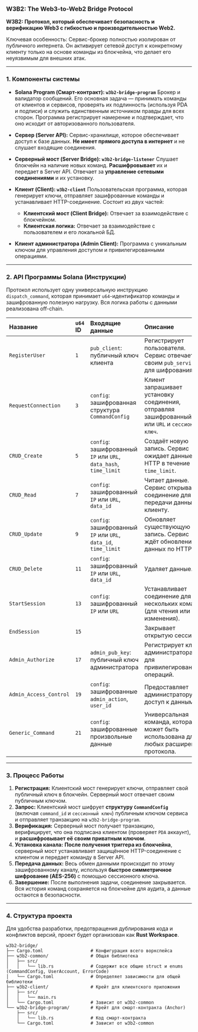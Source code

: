 ### **W3B2: The Web3-to-Web2 Bridge Protocol**

**W3B2: Протокол, который обеспечивает безопасность и верификацию Web3 с гибкостью и производительностью Web2.**

Ключевая особенность: Сервис-брокер полностью изолирован от публичного интернета. Он активирует сетевой доступ к конкретному клиенту только на основе команды из блокчейна, что делает его неуязвимым для внешних атак.

-----

### 1\. Компоненты системы

  * **Solana Program (Смарт-контракт): `w3b2-bridge-program`**
    Брокер и валидатор сообщений. Его основная задача — принимать команды от клиентов и сервисов, проверять их подлинность (используя PDA и подписи) и служить единственным источником правды для всех сторон. Программа регистрирует намерение и подтверждает, что оно исходит от авторизованного пользователя.

  * **Сервер (Server API):**
    Сервис-хранилище, которое обеспечивает доступ к базе данных. **Не имеет прямого доступа в интернет** и не слушает входящие соединения.

  * **Серверный мост (Server Bridge): `w3b2-bridge-listener`**
    Слушает блокчейн на наличие новых команд. **Расшифровывает** их и передает в Server API. Отвечает за **управление сетевыми соединениями** и их установку.

  * **Клиент (Client): `w3b2-client`**
    Пользовательская программа, которая генерирует ключи, отправляет зашифрованные команды и устанавливает HTTP-соединение. Состоит из двух частей:

      * **Клиентский мост (Client Bridge):** Отвечает за взаимодействие с блокчейном.
      * **Клиентская логика:** Отвечает за взаимодействие с пользователем и его локальной БД.

  * **Клиент администратора (Admin Client):**
    Программа с уникальным ключом для управления доступом и привилегированными операциями.

-----

### 2\. API Программы Solana (Инструкции)

Протокол использует одну универсальную инструкцию `dispatch_command`, которая принимает `u64`-идентификатор команды и зашифрованную полезную нагрузку. Вся логика работы с данными реализована off-chain.

| Название               | `u64` ID | Входящие данные                                                   | Описание                                                                                             |
| :--------------------- | :------- | :---------------------------------------------------------------- | :--------------------------------------------------------------------------------------------------- |
| `RegisterUser`         | `1`      | `pub_client`: публичный ключ клиента                              | Регистрирует пользователя. Сервис отвечает своим `pub_service` для шифрования.                       |
| `RequestConnection`    | `3`      | `config`: зашифрованная структура `CommandConfig`                 | Клиент запрашивает установку соединения, отправляя зашифрованный `IP` или `URL` и `сессионный ключ`. |
| `CRUD_Create`          | `5`      | `config`: зашифрованный `IP` или `URL`, `data_hash`, `time_limit` | Создаёт новую запись. Сервис ожидает данные по HTTP в течение `time_limit`.                          |
| `CRUD_Read`            | `7`      | `config`: зашифрованный `IP` или `URL`, `data_id`                 | Читает данные. Сервис открывает соединение для передачи данных клиенту.                              |
| `CRUD_Update`          | `9`      | `config`: зашифрованный `IP` или `URL`, `data_id`, `time_limit`   | Обновляет существующую запись. Сервис ждёт обновления данных по HTTP.                                |
| `CRUD_Delete`          | `11`     | `config`: зашифрованный `IP` или `URL`, `data_id`                 | Удаляет данные.                                                                                      |
| `StartSession`         | `13`     | `config`: зашифрованный `IP` или `URL`                            | Устанавливает соединение для нескольких команд (для чтения или изменения).                           |
| `EndSession`           | `15`     |                                                                   | Закрывает открытую сессию.                                                                           |
| `Admin_Authorize`      | `17`     | `admin_pub_key`: публичный ключ администратора                    | Регистрирует ключ администратора для привилегированных операций.                                     |
| `Admin_Access_Control` | `19`     | `config`: зашифрованные `admin_action`, `user_id`                 | Предоставляет администратору доступ к данным.                                                        |
| `Generic_Command`      | `21`     | `config`: зашифрованные произвольные данные                       | Универсальная команда, которая может быть использована для любых расширений протокола.               |

-----

### 3\. Процесс Работы

1.  **Регистрация:** Клиентский мост генерирует ключи, отправляет свой публичный ключ в блокчейн. Серверный мост отвечает своим публичным ключом.
2.  **Запрос:** Клиентский мост шифрует **структуру `CommandConfig`** (включая `command_id` и `сессионный ключ`) публичным ключом сервиса и отправляет транзакцию на `w3b2-bridge-program`.
3.  **Верификация:** Серверный мост получает транзакцию, верифицирует, что она подписана клиентом (проверяет `PDA` аккаунт), и **расшифровывает её своим приватным ключом**.
4.  **Установка канала:** **После получения триггера из блокчейна**, серверный мост устанавливает защищённое HTTP-соединение с клиентом и передает команду в Server API.
5.  **Передача данных:** Весь обмен данными происходит по этому зашифрованному каналу, используя **быстрое симметричное шифрование (AES-256)** с помощью сессионного ключа.
6.  **Завершение:** После выполнения задачи, соединение закрывается. Вся история команд сохраняется на блокчейне для аудита, а данные остаются в безопасности.

-----

### 4\. Структура проекта

Для удобства разработки, предотвращения дублирования кода и конфликтов версий, проект будет организован как **Rust Workspace**.

```
w3b2-bridge/
├── Cargo.toml                  # Конфигурация всего воркспейса
├── w3b2-common/                # Общая библиотека
│   ├── src/
│   │   └── lib.rs              # Содержит все общие struct и enums (CommandConfig, UserAccount, ErrorCode)
│   └── Cargo.toml              # Определяет зависимости для общей библиотеки
├── w3b2-client/                # Крейт для клиентского приложения
│   ├── src/
│   │   └── main.rs
│   └── Cargo.toml              # Зависит от w3b2-common
└── w3b2-bridge-program/        # Крейт для смарт-контракта (Anchor)
    ├── src/
    │   └── lib.rs              # Код смарт-контракта
    └── Cargo.toml              # Зависит от w3b2-common
```